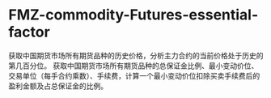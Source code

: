 # FMZ-commodity-Futures-essential-factor
获取中国期货市场所有期货品种的历史价格，分析主力合约的当前价格处于历史的第几百分位。
获取中国期货市场所有期货品种的总保证金比例、最小变动价位、交易单位（每手合约乘数）、手续费，计算一个最小变动价位扣除买卖手续费后的盈利金额及占总保证金的比例。
